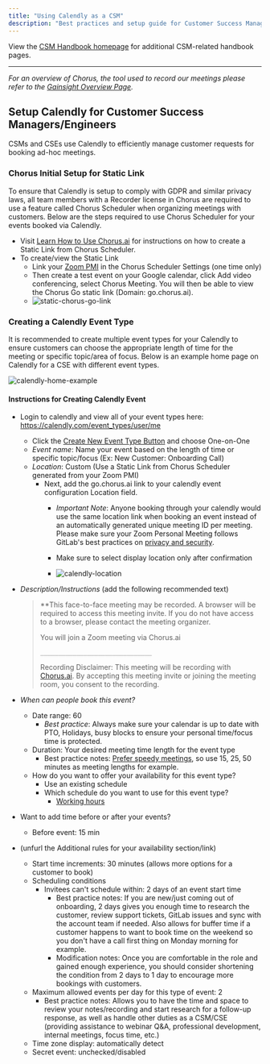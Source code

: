 ```yaml
---
title: "Using Calendly as a CSM"
description: "Best practices and setup guide for Customer Success Managers using Calendly to manage customer requests for meetings."
---
```


View the [CSM Handbook homepage](/handbook/customer-success/csm/) for additional CSM-related handbook pages.

---

*For an overview of Chorus, the tool used to record our meetings please refer to the [Gainsight Overview Page](/handbook/sales/field-operations/sales-operations/go-to-market/chorus/).*

## Setup Calendly for Customer Success Managers/Engineers

CSMs and CSEs use Calendly to efficiently manage customer requests for booking ad-hoc meetings.

### Chorus Initial Setup for Static Link

To ensure that Calendly is setup to comply with GDPR and similar privacy laws, all team members with a Recorder license in Chorus are required to use a feature called Chorus Scheduler when organizing meetings with customers. Below are the steps required to use Chorus Scheduler for your events booked via Calendly.

- Visit [Learn How to Use Chorus.ai](/handbook/sales/field-operations/sales-operations/go-to-market/chorus/#chorus-scheduler) for instructions on how to create a Static Link from Chorus Scheduler.
- To create/view the Static Link
  - Link your [Zoom PMI](https://support.zoom.com/hc/en/article?id=zm_kb&sysparm_article=KB0066271) in the Chorus Scheduler Settings (one time only)
  - Then create a test event on your Google calendar, click Add video conferencing, select Chorus Meeting. You will then be able to view the Chorus Go static link (Domain: go.chorus.ai).
  - ![static-chorus-go-link](/images/customer-success/csm/calendly/grab-static-chorus-go-link.png)

### Creating a Calendly Event Type

It is recommended to create multiple event types for your Calendly to ensure customers can choose the appropriate length of time for the meeting or specific topic/area of focus. Below is an example home page on Calendly for a CSE with different event types.

![calendly-home-example](/images/customer-success/csm/calendly/calendly-home-example.png)

#### Instructions for Creating Calendly Event

- Login to calendly and view all of your event types here: https://calendly.com/event_types/user/me
  - Click the [Create New Event Type Button](https://calendly.com/event_types/new) and choose One-on-One
  - *Event name*: Name your event based on the length of time or specific topic/focus (Ex: New Customer: Onboarding Call)
  - *Location*: Custom (Use a Static Link from Chorus Scheduler generated from your Zoom PMI)
    - Next, add the go.chorus.ai link to your calendly event configuration Location field.
      - *Important Note*: Anyone booking through your calendly would use the same location link when booking an event instead of an automatically generated unique meeting ID per meeting. Please make sure your Zoom Personal Meeting follows GitLab's best practices on [privacy and security](/handbook/tools-and-tips/zoom/#a-note-on-privacy-and-security).

      - Make sure to select display location only after confirmation
      - ![calendly-location](/images/customer-success/csm/calendly/calendly-location-chorus-go.jpeg)

- *Description/Instructions* (add the following recommended text)

  > **This face-to-face meeting may be recorded. A browser will be required to access this meeting invite. If you do not have access to a browser, please contact the meeting organizer.
  >
  > You will join a Zoom meeting via Chorus.ai
  >
  > `_______________________________`
  >
  > Recording Disclaimer: This meeting will be recording with [Chorus.ai](https://www.chorus.ai). By accepting this meeting invite or joining the meeting room, you consent to the recording.

- *When can people book this event?*
  - Date range: 60
    - *Best practice*: Always make sure your calendar is up to date with PTO, Holidays, busy blocks to ensure your personal time/focus time is protected.
  - Duration: Your desired meeting time length for the event type
    - Best practice notes: [Prefer speedy meetings](/handbook/communication/#scheduling-meetings), so use 15, 25, 50 minutes as meeting lengths for example.
  - How do you want to offer your availability for this event type?
    - Use an existing schedule
    - Which schedule do you want to use for this event type?
      - [Working hours](https://help.calendly.com/hc/en-us/articles/360055073694-How-to-set-up-and-edit-your-available-hours-)
- Want to add time before or after your events?
  - Before event: 15 min
- (unfurl the Additional rules for your availability section/link)
  - Start time increments: 30 minutes (allows more options for a customer to book)
  - Scheduling conditions
    - Invitees can't schedule within: 2 days of an event start time
      - Best practice notes: If you are new/just coming out of onboarding, 2 days gives you enough time to research the customer, review support tickets, GitLab issues and sync with the account team if needed. Also allows for buffer time if a customer happens to want to book time on the weekend so you don't have a call first thing on Monday morning for example.
      - Modification notes: Once you are comfortable in the role and gained enough experience, you should consider shortening the condition from 2 days to 1 day to encourage more bookings with customers.
  - Maximum allowed events per day for this type of event: 2
    - Best practice notes: Allows you to have the time and space to review your notes/recording and start research for a follow-up response, as well as handle other duties as a CSM/CSE (providing assistance to webinar Q&A, professional development, internal meetings, focus time, etc.)
  - Time zone display: automatically detect
  - Secret event: unchecked/disabled
